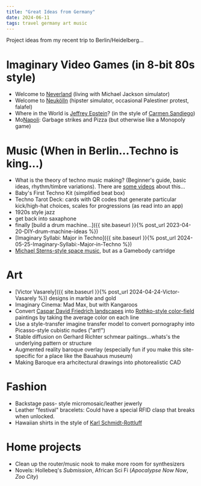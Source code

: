 ```yaml
---
title: "Great Ideas from Germany"
date: 2024-06-11
tags: travel germany art music
---
```


Project ideas from my recent trip to Berlin/Heidelberg...

# Imaginary Video Games (in 8-bit 80s style)

- Welcome to [Neverland](https://en.wikipedia.org/wiki/Neverland_Ranch) (living with Michael Jackson simulator)
- Welcome to [Neukölln](https://en.wikipedia.org/wiki/Neukölln_(locality)) (hipster simulator, occasional Palestiner protest, falafel)
- Where in the World is [Jeffrey Epstein](https://en.wikipedia.org/wiki/Jeffrey_Epstein)? (in the style of [Carmen Sandiego](https://en.wikipedia.org/wiki/Carmen_Sandiego_(character))) 
- Mo[Napoli](https://en.wikipedia.org/wiki/Naples):  Garbage strikes and Pizza (but otherwise like a Monopoly game)

# Music (When in Berlin...Techno is king...)

- What is the theory of techno music making? (Beginner's guide, basic ideas, rhythm/timbre variations). There are [some videos](https://youtu.be/JcjT7zgs6cs?si=lNgG04QGhALIuz64) about this...
- Baby's First Techno Kit (simplified beat box)
- Techno Tarot Deck:  cards with QR codes that generate particular kick/high-hat choices, scales for progressions (as read into an app)
- 1920s style jazz
- get back into saxaphone
- finally [build a drum machine...]({{ site.baseurl }}{% post_url 2023-04-20-DIY-drum-machine-ideas %})
- [Imaginary Syllabi:  Major in Techno]({{ site.baseurl }}{% post_url 2024-05-25-Imaginary-Syllabi:-Major-in-Techno %})
- [Michael Sterns-style space music](https://michaelstearns.bandcamp.com/album/planetary-unfolding-2022-remaster), but as a Gamebody cartridge

# Art

- [Victor Vasarely]({{ site.baseurl }}{% post_url 2024-04-24-Victor-Vasarely %}) designs in marble and gold
- Imaginary Cinema:  Mad Max, but with Kangaroos
- Convert [Caspar David Friedrich landscapes](https://www.smb.museum/en/exhibitions/detail/caspar-david-friedrich/) into [Rothko-style color-field](https://en.wikipedia.org/wiki/Mark_Rothko) paintings by taking the average color on each line
- Use a style-transfer imagine transfer model to convert pornography into Picasso-style cubistic nudes ("art!")
- Stable diffusion on Gerhard Richter schmear paitings...whats's the underlying pattern or structure
- Augmented reality baroque overlay (especially fun if you make this site-specific for a place like the Bauahaus museum)
- Making Baroque era arhcitectural drawings into photorealistic CAD

# Fashion

- Backstage pass- style micromosaic/leather jewerly
- Leather "festival" bracelets: Could have a special RFID clasp that breaks when unlocked.
- Hawaiian shirts in the style of [Karl Schmidt-Rottluff](https://www.bruecke-museum.de/en/sammlung/kuenstler/792/karl-schmidt-rottluff)


# Home projects

- Clean up the router/music nook to make more room for synthesizers
- Novels:  Hollebeq's *Submission*, African Sci Fi  (*Apocalypse Now Now*, *Zoo City*)

